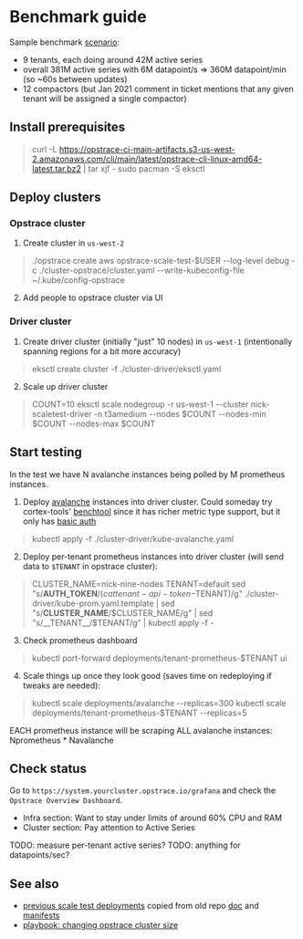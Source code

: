 # Benchmark guide

Sample benchmark [scenario](https://github.com/cortexproject/cortex/issues/3753):
- 9 tenants, each doing around 42M active series
- overall 381M active series with 6M datapoint/s => 360M datapoint/min (so ~60s between updates)
- 12 compactors (but Jan 2021 comment in ticket mentions that any given tenant will be assigned a single compactor)

## Install prerequisites

> curl -L https://opstrace-ci-main-artifacts.s3-us-west-2.amazonaws.com/cli/main/latest/opstrace-cli-linux-amd64-latest.tar.bz2 | tar xjf -
> sudo pacman -S eksctl

## Deploy clusters

### Opstrace cluster

1. Create cluster in `us-west-2`

> ./opstrace create aws opstrace-scale-test-$USER --log-level debug -c ./cluster-opstrace/cluster.yaml --write-kubeconfig-file ~/.kube/config-opstrace

2. Add people to opstrace cluster via UI

### Driver cluster

1. Create driver cluster (initially "just" 10 nodes) in `us-west-1` (intentionally spanning regions for a bit more accuracy)

> eksctl create cluster -f ./cluster-driver/eksctl.yaml

2. Scale up driver cluster

> COUNT=10
> eksctl scale nodegroup -r us-west-1 --cluster nick-scaletest-driver -n t3amedium --nodes $COUNT --nodes-min $COUNT --nodes-max $COUNT

## Start testing

In the test we have N avalanche instances being polled by M prometheus instances.

1. Deploy [avalanche](https://github.com/open-fresh/avalanche) instances into driver cluster. Could someday try cortex-tools' [benchtool](https://github.com/grafana/cortex-tools/blob/main/docs/benchtool.md) since it has richer metric type support, but it only has [basic auth](https://github.com/grafana/cortex-tools/blob/main/pkg/bench/query_runner.go#L185)

> kubectl apply -f ./cluster-driver/kube-avalanche.yaml

2. Deploy per-tenant prometheus instances into driver cluster (will send data to `$TENANT` in opstrace cluster):

> CLUSTER_NAME=nick-nine-nodes
> TENANT=default
> sed "s/__AUTH_TOKEN__/$(cat tenant-api-token-$TENANT)/g" ./cluster-driver/kube-prom.yaml.template | sed "s/__CLUSTER_NAME__/$CLUSTER_NAME/g" | sed "s/__TENANT__/$TENANT/g" | kubectl apply -f -

3. Check prometheus dashboard

> kubectl port-forward deployments/tenant-prometheus-$TENANT ui

4. Scale things up once they look good (saves time on redeploying if tweaks are needed):

> kubectl scale deployments/avalanche --replicas=300
> kubectl scale deployments/tenant-prometheus-$TENANT --replicas=5

EACH prometheus instance will be scraping ALL avalanche instances: Nprometheus * Navalanche

## Check status

Go to `https://system.yourcluster.opstrace.io/grafana` and check the `Opstrace Overview Dashboard`.
- Infra section: Want to stay under limits of around 60% CPU and RAM
- Cluster section: Pay attention to Active Series

TODO: measure per-tenant active series?
TODO: anything for datapoints/sec?

## See also

- [previous scale test deployments](./old/) copied from old repo [doc](https://github.com/opstrace/opstrace-prelaunch/blob/963d874b781299cab094629967e8156acd5fb0f0/docs/tests/how_to_launch_scale_test.md) and [manifests](https://github.com/opstrace/opstrace-prelaunch/tree/963d874b781299cab094629967e8156acd5fb0f0/test/manifests)
- [playbook: changing opstrace cluster size](https://docs.google.com/document/d/1wqTE2Evr2sAcfsSxkd7VD4cy8QqjaCnyCYiVoJ4i9gk/edit#heading=h.vf1rp13ok2tl)
